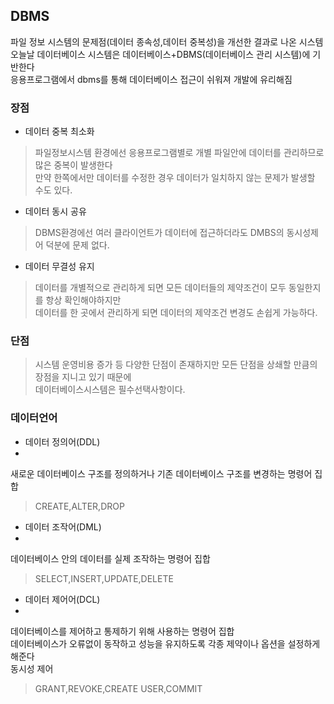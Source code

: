 <h2>DBMS</h2>
파일 정보 시스템의 문제점(데이터 종속성,데이터 중복성)을 개선한 결과로 나온 시스템<br>
오늘날 데이터베이스 시스템은 데이터베이스+DBMS(데이터베이스 관리 시스템)에 기반한다<br>
응용프로그램에서 dbms를 통해 데이터베이스 접근이 쉬워져 개발에 유리해짐<br>

<h3>장점</h3>

* 데이터 중복 최소화

> 파일정보시스템 환경에선 응용프로그램별로 개별 파일안에 데이터를 관리하므로 많은 중복이 발생한다<br>
> 만약 한쪽에서만 데이터를 수정한 경우 데이터가 일치하지 않는 문제가 발생할 수도 있다.

* 데이터 동시 공유

> DBMS환경에선 여러 클라이언트가 데이터에 접근하더라도 DMBS의 동시성제어 덕분에 문제 없다.

* 데이터 무결성 유지

> 데이터를 개별적으로 관리하게 되면 모든 데이터들의 제약조건이 모두 동일한지를 항상 확인해야하지만<br>
> 데이터를 한 곳에서 관리하게 되면 데이터의 제약조건 변경도 손쉽게 가능하다.


<h3>단점</h3>

> 시스템 운영비용 증가 등 다양한 단점이 존재하지만 모든 단점을 상쇄할 만큼의 장점을 지니고 있기 때문에<br>
  데이터베이스시스템은 필수선택사항이다.

<h3>데이터언어</h3>

* 데이터 정의어(DDL)
* 
새로운 데이터베이스 구조를 정의하거나 기존 데이터베이스 구조를 변경하는 명령어 집합<br>
> CREATE,ALTER,DROP

* 데이터 조작어(DML)
* 
데이터베이스 안의 데이터를 실제 조작하는 명령어 집합<br>
> SELECT,INSERT,UPDATE,DELETE

* 데이터 제어어(DCL)
* 
데이터베이스를 제어하고 통제하기 위해 사용하는 명령어 집합<br>
데이터베이스가 오류없이 동작하고 성능을 유지하도록 각종 제약이나 옵션을 설정하게 해준다<br>
동시성 제어
> GRANT,REVOKE,CREATE USER,COMMIT
